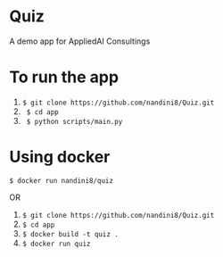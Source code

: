 # Quiz
A demo app for AppliedAI Consultings

# To run the app
1. ``` $ git clone https://github.com/nandini8/Quiz.git ```
2. ``` $ cd app```
3. ``` $ python scripts/main.py```

# Using docker
``` $ docker run nandini8/quiz ```

OR

1. ``` $ git clone https://github.com/nandini8/Quiz.git ```
2. ``` $ cd app ```
3. ``` $ docker build -t quiz . ```
4. ``` $ docker run quiz ```
